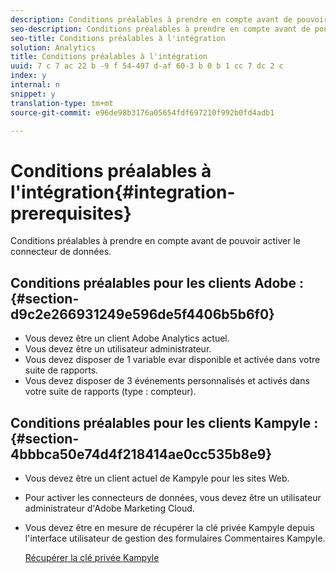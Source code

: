 ```yaml
---
description: Conditions préalables à prendre en compte avant de pouvoir activer le connecteur de données.
seo-description: Conditions préalables à prendre en compte avant de pouvoir activer le connecteur de données.
seo-title: Conditions préalables à l'intégration
solution: Analytics
title: Conditions préalables à l'intégration
uuid: 7 c 7 ac 22 b -9 f 54-497 d-af 60-3 b 0 b 1 cc 7 dc 2 c
index: y
internal: n
snippet: y
translation-type: tm+mt
source-git-commit: e96de98b3176a05654fdf697210f992b0fd4adb1

---
```



# Conditions préalables à l'intégration{#integration-prerequisites}

Conditions préalables à prendre en compte avant de pouvoir activer le connecteur de données.

## Conditions préalables pour les clients Adobe : {#section-d9c2e266931249e596de5f4406b5b6f0}

* Vous devez être un client Adobe Analytics actuel.
* Vous devez être un utilisateur administrateur.
* Vous devez disposer de 1 variable evar disponible et activée dans votre suite de rapports.
* Vous devez disposer de 3 événements personnalisés et activés dans votre suite de rapports (type : compteur).

## Conditions préalables pour les clients Kampyle : {#section-4bbbca50e74d4f218414ae0cc535b8e9}

* Vous devez être un client actuel de Kampyle pour les sites Web.
* Pour activer les connecteurs de données, vous devez être un utilisateur administrateur d'Adobe Marketing Cloud.
* Vous devez être en mesure de récupérer la clé privée Kampyle depuis l'interface utilisateur de gestion des formulaires Commentaires Kampyle.

   [Récupérer la clé privée Kampyle](../kampyle-home/kampyle-private-key.md#task-08684d84572c48acb6fa90f0072526fb)

